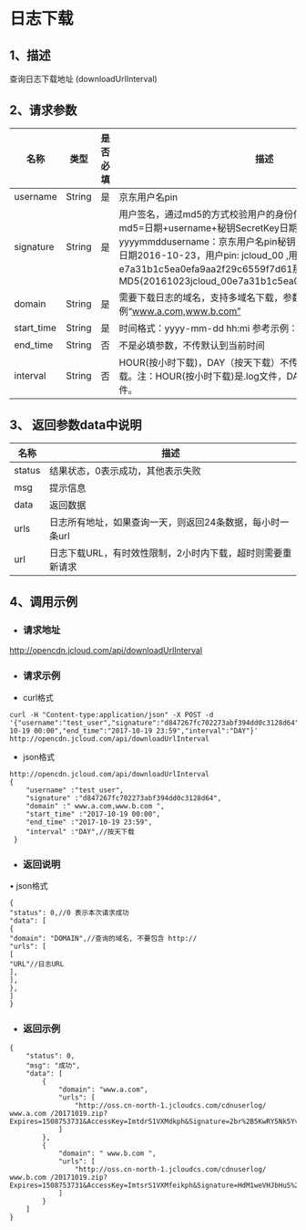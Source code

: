 # **日志下载**

## **1、描述**

查询日志下载地址 (downloadUrlInterval)

## **2、请求参数**

| **名称**   | **类型** | **是否必填** | **描述**                                                     |
| ---------- | -------- | ------------ | ------------------------------------------------------------ |
| username   | String   | 是           | 京东用户名pin                                                |
| signature  | String   | 是           | 用户签名，通过md5的方式校验用户的身份信息，保障信息安全。  md5=日期+username+秘钥SecretKey日期：格式为 yyyymmddusername：京东用户名pin秘钥：双方约定示例：比如当前日期2016-10-23，用户pin: jcloud_00 ,用户秘钥SecretKey   ：e7a31b1c5ea0efa9aa2f29c6559f7d61那签名为MD5(20161023jcloud_00e7a31b1c5ea0efa9aa2f29c6559f7d61) |
| domain     | String   | 是           | 需要下载日志的域名，支持多域名下载，参数示例“www.a.com,www.b.com” |
| start_time | String   | 是           | 时间格式：yyyy-mm-dd hh:mi 参考示例：2016-12-14 07:00        |
| end_time   | String   | 否           | 不是必填参数，不传默认到当前时间                             |
| interval   | String   | 否           | HOUR(按小时下载)，DAY（按天下载）不传或者传错都是按照小时下载。注：HOUR(按小时下载)是.log文件，DAY（按天下载）是.zip文件。 |

## 

## **3、** **返回参数data中说明**

| **名称** | **描述**                                                   |
| -------- | ---------------------------------------------------------- |
| status   | 结果状态，0表示成功，其他表示失败                          |
| msg      | 提示信息                                                   |
| data     | 返回数据                                                   |
| urls     | 日志所有地址，如果查询一天，则返回24条数据，每小时一条url  |
| url      | 日志下载URL，有时效性限制，2小时内下载，超时则需要重新请求 |

## 

## **4、调用示例**

- ### **请求地址**

http://opencdn.jcloud.com/api/downloadUrlInterval

- ### **请求示例**

- curl格式

```
curl -H "Content-type:application/json" -X POST -d '{"username":"test_user","signature":"d847267fc702273abf394dd0c3128d64","domain":"www.a.com,www.b.com","start_time":"2017-10-19 00:00","end_time":"2017-10-19 23:59","interval":"DAY"}' http://opencdn.jcloud.com/api/downloadUrlInterval
```

- json格式

```
http://opencdn.jcloud.com/api/downloadUrlInterval
{
    "username" :"test_user",
    "signature" :"d847267fc702273abf394dd0c3128d64",
    "domain" :" www.a.com,www.b.com ",
    "start_time" :"2017-10-19 00:00",
    "end_time" :"2017-10-19 23:59",
    "interval" :"DAY",//按天下载
 }
```

- ### **返回说明**

•        json格式

```
{
"status": 0,//0 表示本次请求成功
"data": [
{
"domain": "DOMAIN",//查询的域名, 不要包含 http://
"urls": [
[
"URL"//日志URL 
],
],
},
]
}
```

- ### **返回示例**

```
{
    "status": 0,
    "msg": "成功",
    "data": [
        {
            "domain": "www.a.com",
            "urls": [
                "http://oss.cn-north-1.jcloudcs.com/cdnuserlog/ www.a.com /20171019.zip?Expires=1508753731&AccessKey=ImtdrS1VXMdkph&Signature=2br%2B5KwRY5Nk5YvLp7%2BfAwsQVAM%10D"
            ]
        },
        {
            "domain": " www.b.com ",
            "urls": [
                "http://oss.cn-north-1.jcloudcs.com/cdnuserlog/ www.b.com /20171019.zip?Expires=1508753731&AccessKey=ImtsrS1VXMfeikph&Signature=HdM1weVHJbHuS%2FEiZm82o9GrZSY%6D"
            ]
        }
    ]
}
```